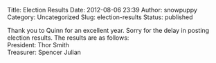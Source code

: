 Title: Election Results
Date: 2012-08-06 23:39
Author: snowpuppy
Category: Uncategorized
Slug: election-results
Status: published

Thank you to Quinn for an excellent year. Sorry for the delay in posting
election results. The results are as follows:  
President: Thor Smith  
Treasurer: Spencer Julian
